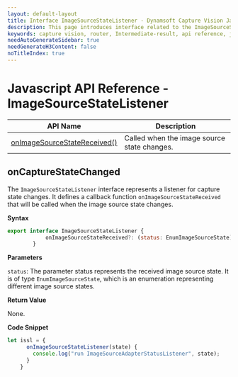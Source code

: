 ```yaml
---
layout: default-layout
title: Interface ImageSourceStateListener - Dynamsoft Capture Vision JavaScript Edition API
description: This page introduces interface related to the ImageSourceStateListener of Dynamsoft Capture Vision JavaScript Edition.
keywords: capture vision, router, Intermediate-result, api reference, javascript, js
needAutoGenerateSidebar: true
needGenerateH3Content: false
noTitleIndex: true
---
```


# Javascript API Reference - ImageSourceStateListener

| API Name                                                      | Description                                               |
| ------------------------------------------------------------- | --------------------------------------------------------- |
| [onImageSourceStateReceived()](#oncapturestatechanged)        | Called when the image source state changes.               |

## onCaptureStateChanged

The `ImageSourceStateListener` interface represents a listener for capture state changes. It defines a callback function `onImageSourceStateReceived` that will be called when the image source state changes.

**Syntax**

```js
export interface ImageSourceStateListener {
            onImageSourceStateReceived?: (status: EnumImageSourceState) => void;
        }
```

**Parameters**

`status`: The parameter status represents the received image source state. It is of type `EnumImageSourceState`, which is an enumeration representing different image source states.

**Return Value**

None.

**Code Snippet**

```js
let issl = {
      onImageSourceStateListener(state) {
        console.log("run ImageSourceAdapterStatusListener", state);
      }
    }
```